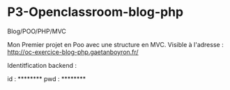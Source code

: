 # P3-Openclassroom-blog-php
Blog/POO/PHP/MVC

Mon Premier projet en Poo avec une structure en MVC.
Visible à l'adresse : http://oc-exercice-blog-php.gaetanboyron.fr/

Identitfication backend :

id :  ********
pwd : ********
